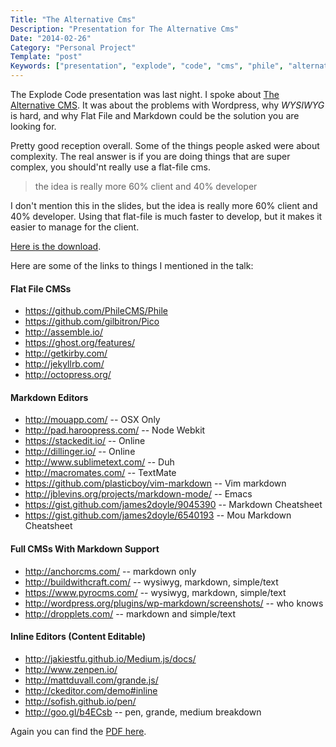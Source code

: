 ```yaml
---
Title: "The Alternative Cms"
Description: "Presentation for The Alternative Cms"
Date: "2014-02-26"
Category: "Personal Project"
Template: "post"
Keywords: ["presentation", "explode", "code", "cms", "phile", "alternative", "flat", "file", "markdown", "PHP", "twig"]
---
```


The Explode Code presentation was last night. I spoke about [The Alternative CMS](https://ohdoylerules.com/images/the-alternative-cms.pdf "The Alternative CMS PDF"). It was about the problems with Wordpress, why *WYSIWYG* is hard, and why Flat File and Markdown could be the solution you are looking for.

Pretty good reception overall. Some of the things people asked were about complexity. The real answer is if you are doing things that are super complex, you should'nt really use a flat-file cms.

> the idea is really more 60% client and 40% developer

I don't mention this in the slides, but the idea is really more 60% client and 40% developer. Using that flat-file is much faster to develop, but it makes it easier to manage for the client.

[Here is the download](https://ohdoylerules.com/images/the-alternative-cms.pdf "The Alternative CMS PDF").

Here are some of the links to things I mentioned in the talk:

#### Flat File CMSs

* https://github.com/PhileCMS/Phile
* https://github.com/gilbitron/Pico
* http://assemble.io/
* https://ghost.org/features/
* http://getkirby.com/
* http://jekyllrb.com/
* http://octopress.org/

#### Markdown Editors

* http://mouapp.com/ -- OSX Only
* http://pad.haroopress.com/ -- Node Webkit
* https://stackedit.io/ -- Online
* http://dillinger.io/ -- Online
* http://www.sublimetext.com/ -- Duh
* http://macromates.com/ -- TextMate
* https://github.com/plasticboy/vim-markdown -- Vim markdown
* http://jblevins.org/projects/markdown-mode/ -- Emacs
* https://gist.github.com/james2doyle/9045390 -- Markdown Cheatsheet
* https://gist.github.com/james2doyle/6540193 -- Mou Markdown Cheatsheet

#### Full CMSs With Markdown Support

* http://anchorcms.com/ -- markdown only
* http://buildwithcraft.com/ -- wysiwyg, markdown, simple/text
* https://www.pyrocms.com/ -- wysiwyg, markdown, simple/text
* http://wordpress.org/plugins/wp-markdown/screenshots/ -- who knows
* http://dropplets.com/ -- markdown and simple/text

#### Inline Editors (Content Editable)

* http://jakiestfu.github.io/Medium.js/docs/
* http://www.zenpen.io/
* http://mattduvall.com/grande.js/
* http://ckeditor.com/demo#inline
* http://sofish.github.io/pen/
* http://goo.gl/b4ECsb -- pen, grande, medium breakdown

Again you can find the [PDF here](https://ohdoylerules.com/images/the-alternative-cms.pdf "The Alternative CMS PDF").
